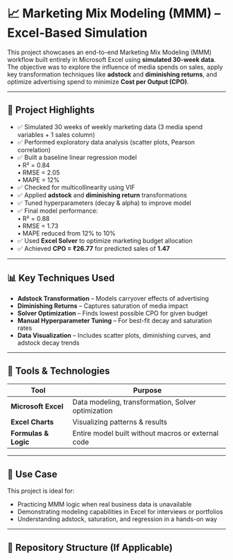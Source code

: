 # 📈 Marketing Mix Modeling (MMM) – Excel-Based Simulation

This project showcases an end-to-end Marketing Mix Modeling (MMM) workflow built entirely in Microsoft Excel using **simulated 30-week data**. The objective was to explore the influence of media spends on sales, apply key transformation techniques like **adstock** and **diminishing returns**, and optimize advertising spend to minimize **Cost per Output (CPO)**.

---

## 🧠 Project Highlights

- ✅ Simulated 30 weeks of weekly marketing data (3 media spend variables + 1 sales column)
- ✅ Performed exploratory data analysis (scatter plots, Pearson correlation)
- ✅ Built a baseline linear regression model  
  • R² = 0.84  
  • RMSE = 2.05  
  • MAPE = 12%
- ✅ Checked for multicollinearity using VIF
- ✅ Applied **adstock** and **diminishing return** transformations
- ✅ Tuned hyperparameters (decay & alpha) to improve model
- ✅ Final model performance:  
  • R² = 0.88  
  • RMSE = 1.73  
  • MAPE reduced from 12% to 10%
- ✅ Used **Excel Solver** to optimize marketing budget allocation
- ✅ Achieved **CPO = ₹26.77** for predicted sales of **1.47**

---

## 📊 Key Techniques Used

- **Adstock Transformation** – Models carryover effects of advertising
- **Diminishing Returns** – Captures saturation of media impact
- **Solver Optimization** – Finds lowest possible CPO for given budget
- **Manual Hyperparameter Tuning** – For best-fit decay and saturation rates
- **Data Visualization** – Includes scatter plots, diminishing curves, and adstock decay trends

---

## 📂 Tools & Technologies

| Tool            | Purpose                                |
|-----------------|----------------------------------------|
| **Microsoft Excel** | Data modeling, transformation, Solver optimization |
| **Excel Charts** | Visualizing patterns & results        |
| **Formulas & Logic** | Entire model built without macros or external code |

---

## 🧾 Use Case

This project is ideal for:
- Practicing MMM logic when real business data is unavailable
- Demonstrating modeling capabilities in Excel for interviews or portfolios
- Understanding adstock, saturation, and regression in a hands-on way

---

## 📌 Repository Structure (If Applicable)

